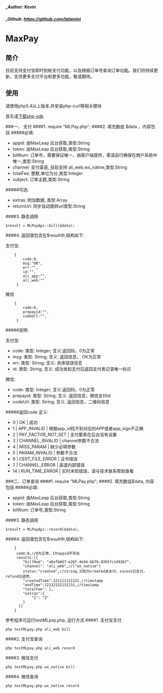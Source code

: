 ##### _Author: Kevin
##### _Github: https://github.com/lalamini

# MaxPay
## 简介

目前支持支付宝即时到帐支付功能，以及根据订单号查询订单功能。我们将持续更新，支持更多支付平台和更多功能，敬请期待。

## 使用
请使用php5.4以上版本,并安装php-curl等相关模块

首先请<a class="download-sdk" href="https://github.com/MaxLeap/SDK-MaxPay-PHP/tree/1.0" target="_blank">下载php-sdk</a>

###一、 支付
####1. require "MLPay.php";
####2. 填充数组 $data ，内容包括
#####必填: 
*  appid: 由MaxLeap 后台获取,类型:String
*  token: 由MaxLeap 后台获取,类型:String
*  billNum: 订单号，需要保证唯一，由客户端提供，需请自行确保在商户系统中唯一,类型:String
*  channel: 支付渠道, 目前支持 ali_web,wx_native,类型:String
*  totalFee: 整数,单位为分,类型:Integer
*  subject: 订单主题,类型:String

#####可选:

*  extras: 附加数据, 类型:Array
*  returnUrl: 同步自动跳转url类型:String

####3. 静态调用 

```
$result = MLPayApi::bill($data);
```

####4. 返回值包含在$result中,结构如下:

支付宝:
```
    {
        code:0,
        msg:"OK",
        err:"",
        id:"",
        ali_app:"",
        ali_web:""
     }
```

微信
```
    {
        code:0,
        prepayid:"",
        codeUrl:"",
     }
```

#####说明:

支付宝:
*  code: 类型: Integer; 含义:返回码，0为正常
*  msg: 类型: String; 含义: 返回信息， OK为正常
*  err: 类型: String; 含义: 具体错误信息
*  id: 类型: String; 含义: 成功发起支付后返回支付表记录唯一标识

微信:
*  code: 类型: Integer; 含义:返回码，0为正常
*  prepayid: 类型: String; 含义: 返回信息，微信支付id
*  codeUrl: 类型: String; 含义: 返回信息，二维码信息

#####返回code 定义:
*  0 | OK | 成功
*  1 | APP_INVALID | 根据app_id找不到对应的APP或者app_sign不正确
*  2 | PAY_FACTOR_NOT_SET | 支付要素在后台没有设置
*  3 | CHANNEL_INVALID | channel参数不合法
*  4 | MISS_PARAM | 缺少必填参数
*  5 | PARAM_INVALID | 参数不合法
*  6 | CERT_FILE_ERROR | 证书错误
*  7 | CHANNEL_ERROR | 渠道内部错误
*  14 | RUN_TIME_ERROR | 实时未知错误，请与技术联系帮助查看

###二、订单查询
####1. require "MLPay.php";
####2. 填充数组$data, 内容包括
#####必填: 
*  appid: 由MaxLeap 后台获取,类型:String
*  token: 由MaxLeap 后台获取,类型:String
*  billNum: 订单号,类型:String

####3. 静态调用 
```
$result = MLPayApi::record($data);
```
####4. 返回值包含在$result中,结构如下:
```
    {
     code:0,//0为正常，1为appid不存在
     results:[{
        "billNum": "a0afb0d7-e26f-4e94-bb7b-8265fc1492b7",
        "channel": "ali_web",//("wx_native")
        status:"created",//string,分别为created未支付，sucess已支付，refund已退款。
        "createdTime":121111121121,//timstamp
        "endTime":12132132131231,//timstamp
        "totalFee": 1,
        "extras":{
            "1": "2"
        }
      }]
    }
```  
参考程序可运行testMLpay.php, 运行方式
####1. 支付宝支付
```
php testMLpay.php ali_web bill
```
####2. 支付宝查询
```
php testMLpay.php ali_web record
```
####3. 微信支付
```
php testMLpay.php wx_native bill
```
####4. 微信查询
```
php testMLpay.php wx_native record
```
